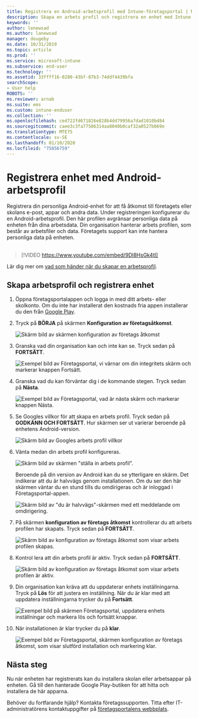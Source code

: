 ```yaml
---
title: Registrera en Android-arbetsprofil med Intune-företagsportal | Microsoft Docs
description: Skapa en arbets profil och registrera en enhet med Intune-företagsportal.
keywords: ''
author: lenewsad
ms.author: lanewsad
manager: dougeby
ms.date: 10/31/2019
ms.topic: article
ms.prod: ''
ms.service: microsoft-intune
ms.subservice: end-user
ms.technology: ''
ms.assetid: 33ffff16-0280-43bf-87b3-74ddf4439bfa
searchScope:
- User help
ROBOTS: ''
ms.reviewer: arnab
ms.suite: ems
ms.custom: intune-enduser
ms.collection: ''
ms.openlocfilehash: ced722fd671826e828b4dd79956a7dad1010bd84
ms.sourcegitcommit: caee3c3fa77586314aa8040b0caf32a0527b669e
ms.translationtype: MTE75
ms.contentlocale: sv-SE
ms.lasthandoff: 01/10/2020
ms.locfileid: "75856759"
---
```

# <a name="enroll-device-with-android-work-profile"></a>Registrera enhet med Android-arbetsprofil

Registrera din personliga Android-enhet för att få åtkomst till företagets eller skolans e-post, appar och andra data. Under registreringen konfigurerar du en Android-arbetsprofil. Den här profilen avgränsar personliga data på enheten från dina arbetsdata. Din organisation hanterar arbets profilen, som består av arbetsfiler och data. Företagets support kan inte hantera personliga data på enheten.  
</br>
> [!VIDEO https://www.youtube.com/embed/9Dl8HsGk4tI]

Lär dig mer om [vad som händer när du skapar en arbetsprofil](what-happens-when-you-create-a-work-profile-android.md).

## <a name="create-work-profile-and-enroll-device"></a>Skapa arbetsprofil och registrera enhet

1. Öppna företagsportalappen och logga in med ditt arbets- eller skolkonto. Om du inte har installerat den kostnads fria appen installerar du den från [Google Play](https://play.google.com/store/apps/details?id=com.microsoft.windowsintune.companyportal).  

2. Tryck på **BÖRJA** på skärmen **Konfiguration av företagsåtkomst**.  

    ![Skärm bild av skärmen konfiguration av företags åtkomst](./media/access-setup-work-profile-1911.png)  

3. Granska vad din organisation kan och inte kan se. Tryck sedan på **FORTSÄTT**. 

    ![Exempel bild av Företagsportal, vi värnar om din integritets skärm och markerar knappen Fortsätt.](./media/android-privacy-screen-1911.png)  
4. Granska vad du kan förväntar dig i de kommande stegen. Tryck sedan på **Nästa**.  

    ![Exempel bild av Företagsportal, vad är nästa skärm och markerar knappen Nästa.](./media/android-wp-04-1908.png)  

5. Se Googles villkor för att skapa en arbets profil. Tryck sedan på **GODKÄNN OCH FORTSÄTT**. Hur skärmen ser ut varierar beroende på enhetens Android-version. 

    ![Skärm bild av Googles arbets profil villkor](./media/android-wp-05-1908.png)  

6. Vänta medan din arbets profil konfigureras.  

    ![Skärm bild av skärmen "ställa in arbets profil".](./media/android-wp-05a-1908.png)  

   Beroende på din version av Android kan du se ytterligare en skärm. Det indikerar att du är halvvägs genom installationen. Om du ser den här skärmen väntar du en stund tills du omdirigeras och är inloggad i Företagsportal-appen.  

    ![Skärm bild av "du är halvvägs"-skärmen med ett meddelande om omdirigering.](./media/android-wp-05b-1908.png)  

7. På skärmen **konfiguration av företags åtkomst** kontrollerar du att arbets profilen har skapats. Tryck sedan på **FORTSÄTT**.  

    ![Skärm bild av konfiguration av företags åtkomst som visar arbets profilen skapas.](./media/work-profile-complete-1911.png)  

8. Kontrol lera att din arbets profil är aktiv. Tryck sedan på **FORTSÄTT**. 

    ![Skärm bild av konfiguration av företags åtkomst som visar arbets profilen är aktiv.](./media/work-profile-active-1911.png)  

9. Din organisation kan kräva att du uppdaterar enhets inställningarna. Tryck på **Lös** för att justera en inställning. När du är klar med att uppdatera inställningarna trycker du på **Fortsätt**.    

    ![Exempel bild på skärmen Företagsportal, uppdatera enhets inställningar och markera lös och fortsätt knappar.](./media/resolve-settings-1911.png) 


10. När installationen är klar trycker du på **klar**.  

    ![Exempel bild av Företagsportal, skärmen konfiguration av företags åtkomst, som visar slutförd installation och markering klar.](./media/work-profile-done-1911.png)  


## <a name="next-steps"></a>Nästa steg  

Nu när enheten har registrerats kan du installera skolan eller arbetsappar på enheten. Gå till den hanterade Google Play-butiken för att hitta och installera de här apparna. 

Behöver du fortfarande hjälp? Kontakta företagssupporten. Titta efter IT-administratörens kontaktuppgifter på [företagsportalens webbplats](https://go.microsoft.com/fwlink/?linkid=2010980).
